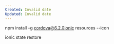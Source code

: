 ```yaml
---
Created: Invalid date
Updated: Invalid date
---
```

npm install -g cordova@6.2.0ionic resources --icon

ionic state restore